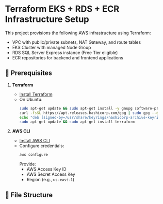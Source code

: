 # Terraform EKS + RDS + ECR Infrastructure Setup

This project provisions the following AWS infrastructure using Terraform:

- VPC with public/private subnets, NAT Gateway, and route tables
- EKS Cluster with managed Node Group
- RDS SQL Server Express instance (Free Tier eligible)
- ECR repositories for backend and frontend applications

## 🧰 Prerequisites

1. **Terraform**
   - [Install Terraform](https://developer.hashicorp.com/terraform/downloads)
   - On Ubuntu:
     ```bash
     sudo apt-get update && sudo apt-get install -y gnupg software-properties-common curl
     curl -fsSL https://apt.releases.hashicorp.com/gpg | sudo gpg --dearmor -o /usr/share/keyrings/hashicorp-archive-keyring.gpg
     echo "deb [signed-by=/usr/share/keyrings/hashicorp-archive-keyring.gpg] https://apt.releases.hashicorp.com $(lsb_release -cs) main" | sudo tee /etc/apt/sources.list.d/hashicorp.list
     sudo apt-get update && sudo apt-get install terraform
     ```

2. **AWS CLI**
   - [Install AWS CLI](https://docs.aws.amazon.com/cli/latest/userguide/install-cliv2.html)
   - Configure credentials:
     ```bash
     aws configure
     ```
     Provide:
     - AWS Access Key ID
     - AWS Secret Access Key
     - Region (e.g., `us-east-1`)

## 📁 File Structure

